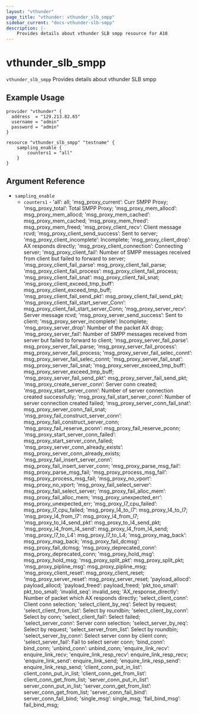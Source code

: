```yaml
---
layout: "vthunder"
page_title: "vthunder: vthunder_slb_smpp"
sidebar_current: "docs-vthunder-slb-smpp"
description: |-
    Provides details about vthunder SLB smpp resource for A10
---
```


# vthunder\_slb\_smpp

`vthunder_slb_smpp` Provides details about vthunder SLB smpp
## Example Usage


```hcl
provider "vthunder" {
  address  = "129.213.82.65"
  username = "admin"
  password = "admin"
}

resource "vthunder_slb_smpp" "testname" {
	sampling_enable {
	    counters1 = "all"
	}
}
```

## Argument Reference

* `sampling_enable`
    * `counters1` - 'all’: all; 'msg_proxy_current’: Curr SMPP Proxy; 'msg_proxy_total’: Total SMPP Proxy; 'msg_proxy_mem_allocd’: msg_proxy_mem_allocd; 'msg_proxy_mem_cached’: msg_proxy_mem_cached; 'msg_proxy_mem_freed’: msg_proxy_mem_freed; 'msg_proxy_client_recv’: Client message rcvd; 'msg_proxy_client_send_success’: Sent to server; 'msg_proxy_client_incomplete’: Incomplete; 'msg_proxy_client_drop’: AX responds directly; 'msg_proxy_client_connection’: Connecting server; 'msg_proxy_client_fail’: Number of SMPP messages received from client but failed to forward to server; 'msg_proxy_client_fail_parse’: msg_proxy_client_fail_parse; 'msg_proxy_client_fail_process’: msg_proxy_client_fail_process; 'msg_proxy_client_fail_snat’: msg_proxy_client_fail_snat; 'msg_proxy_client_exceed_tmp_buff’: msg_proxy_client_exceed_tmp_buff; 'msg_proxy_client_fail_send_pkt’: msg_proxy_client_fail_send_pkt; 'msg_proxy_client_fail_start_server_Conn’: msg_proxy_client_fail_start_server_Conn; 'msg_proxy_server_recv’: Server message rcvd; 'msg_proxy_server_send_success’: Sent to client; 'msg_proxy_server_incomplete’: Incomplete; 'msg_proxy_server_drop’: Number of the packet AX drop; 'msg_proxy_server_fail’: Number of SMPP messages received from server but failed to forward to client; 'msg_proxy_server_fail_parse’: msg_proxy_server_fail_parse; 'msg_proxy_server_fail_process’: msg_proxy_server_fail_process; 'msg_proxy_server_fail_selec_connt’: msg_proxy_server_fail_selec_connt; 'msg_proxy_server_fail_snat’: msg_proxy_server_fail_snat; 'msg_proxy_server_exceed_tmp_buff’: msg_proxy_server_exceed_tmp_buff; 'msg_proxy_server_fail_send_pkt’: msg_proxy_server_fail_send_pkt; 'msg_proxy_create_server_conn’: Server conn created; 'msg_proxy_start_server_conn’: Number of server connection created successfully; 'msg_proxy_fail_start_server_conn’: Number of server connection created failed; 'msg_proxy_server_conn_fail_snat’: msg_proxy_server_conn_fail_snat; 'msg_proxy_fail_construct_server_conn’: msg_proxy_fail_construct_server_conn; 'msg_proxy_fail_reserve_pconn’: msg_proxy_fail_reserve_pconn; 'msg_proxy_start_server_conn_failed’: msg_proxy_start_server_conn_failed; 'msg_proxy_server_conn_already_exists’: msg_proxy_server_conn_already_exists; 'msg_proxy_fail_insert_server_conn’: msg_proxy_fail_insert_server_conn; 'msg_proxy_parse_msg_fail’: msg_proxy_parse_msg_fail; 'msg_proxy_process_msg_fail’: msg_proxy_process_msg_fail; 'msg_proxy_no_vport’: msg_proxy_no_vport; 'msg_proxy_fail_select_server’: msg_proxy_fail_select_server; 'msg_proxy_fail_alloc_mem’: msg_proxy_fail_alloc_mem; 'msg_proxy_unexpected_err’: msg_proxy_unexpected_err; 'msg_proxy_l7_cpu_failed’: msg_proxy_l7_cpu_failed; 'msg_proxy_l4_to_l7’: msg_proxy_l4_to_l7; 'msg_proxy_l4_from_l7’: msg_proxy_l4_from_l7; 'msg_proxy_to_l4_send_pkt’: msg_proxy_to_l4_send_pkt; 'msg_proxy_l4_from_l4_send’: msg_proxy_l4_from_l4_send; 'msg_proxy_l7_to_L4’: msg_proxy_l7_to_L4; 'msg_proxy_mag_back’: msg_proxy_mag_back; 'msg_proxy_fail_dcmsg’: msg_proxy_fail_dcmsg; 'msg_proxy_deprecated_conn’: msg_proxy_deprecated_conn; 'msg_proxy_hold_msg’: msg_proxy_hold_msg; 'msg_proxy_split_pkt’: msg_proxy_split_pkt; 'msg_proxy_pipline_msg’: msg_proxy_pipline_msg; 'msg_proxy_client_reset’: msg_proxy_client_reset; 'msg_proxy_server_reset’: msg_proxy_server_reset; 'payload_allocd’: payload_allocd; 'payload_freed’: payload_freed; 'pkt_too_small’: pkt_too_small; 'invalid_seq’: invalid_seq; 'AX_response_directly’: Number of packet which AX responds directly; 'select_client_conn’: Client conn selection; 'select_client_by_req’: Select by request; 'select_client_from_list’: Select by roundbin; 'select_client_by_conn’: Select by conn; 'select_client_fail’: Select failed; 'select_server_conn’: Server conn selection; 'select_server_by_req’: Select by request; 'select_server_from_list’: Select by roundbin; 'select_server_by_conn’: Select server conn by client conn; 'select_server_fail’: Fail to select server conn; 'bind_conn’: bind_conn; 'unbind_conn’: unbind_conn; 'enquire_link_recv’: enquire_link_recv; 'enquire_link_resp_recv’: enquire_link_resp_recv; 'enquire_link_send’: enquire_link_send; 'enquire_link_resp_send’: enquire_link_resp_send; 'client_conn_put_in_list’: client_conn_put_in_list; 'client_conn_get_from_list’: client_conn_get_from_list; 'server_conn_put_in_list’: server_conn_put_in_list; 'server_conn_get_from_list’: server_conn_get_from_list; 'server_conn_fail_bind’: server_conn_fail_bind; 'single_msg’: single_msg; 'fail_bind_msg’: fail_bind_msg;